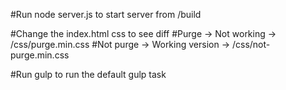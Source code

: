 #Run node server.js to start server from /build

#Change the index.html css to see diff
#Purge -> Not working -> /css/purge.min.css
#Not purge -> Working version -> /css/not-purge.min.css

#Run gulp to run the default gulp task